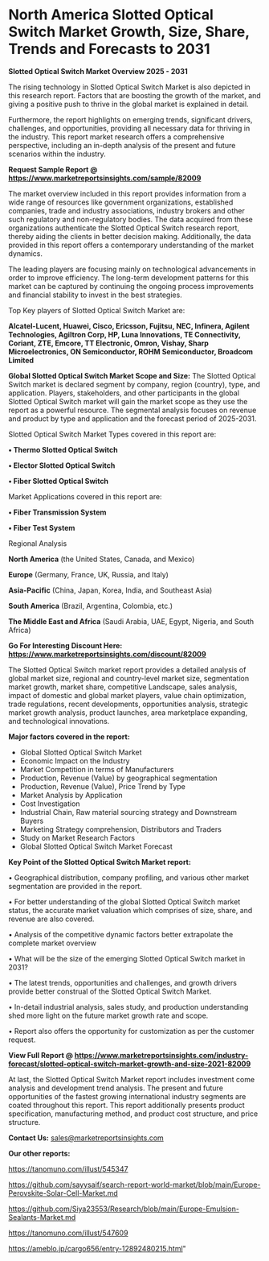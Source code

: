 # North America Slotted Optical Switch Market Growth, Size, Share, Trends and Forecasts to 2031

<Strong> Slotted Optical Switch Market Overview 2025 - 2031</strong>

The rising technology in Slotted Optical Switch Market is also depicted in this research report. Factors that are boosting the growth of the market, and giving a positive push to thrive in the global market is explained in detail.

Furthermore, the report highlights on emerging trends, significant drivers, challenges, and opportunities, providing all necessary data for thriving in the industry. This report market research offers a comprehensive perspective, including an in-depth analysis of the present and future scenarios within the industry.

<strong>Request Sample Report @ <a href=https://www.marketreportsinsights.com/sample/82009>https://www.marketreportsinsights.com/sample/82009</a></strong>

The market overview included in this report provides information from a wide range of resources like government organizations, established companies, trade and industry associations, industry brokers and other such regulatory and non-regulatory bodies. The data acquired from these organizations authenticate the Slotted Optical Switch research report, thereby aiding the clients in better decision making. Additionally, the data provided in this report offers a contemporary understanding of the market dynamics.

The leading players are focusing mainly on technological advancements in order to improve efficiency. The long-term development patterns for this market can be captured by continuing the ongoing process improvements and financial stability to invest in the best strategies.

Top Key players of Slotted Optical Switch Market are:

<strong>Alcatel-Lucent, Huawei, Cisco, Ericsson, Fujitsu, NEC, Infinera, Agilent Technologies, Agiltron Corp, HP, Luna Innovations, TE Connectivity, Coriant, ZTE, Emcore, TT Electronic, Omron, Vishay, Sharp Microelectronics, ON Semiconductor, ROHM Semiconductor, Broadcom Limited</strong>

<strong><b>Global Slotted Optical Switch Market Scope and Size:</b></strong>
The Slotted Optical Switch market is declared segment by company, region (country), type, and application. Players, stakeholders, and other participants in the global Slotted Optical Switch market will gain the market scope as they use the report as a powerful resource. The segmental analysis focuses on revenue and product by type and application and the forecast period of 2025-2031.

Slotted Optical Switch Market Types covered in this report are:

<strong>• Thermo Slotted Optical Switch

• Elector Slotted Optical Switch

• Fiber Slotted Optical Switch</strong>

Market Applications covered in this report are:

<strong>• Fiber Transmission System

• Fiber Test System</strong> 

Regional Analysis

<strong>North America</strong> (the United States, Canada, and Mexico)

<strong>Europe</strong> (Germany, France, UK, Russia, and Italy)

<strong>Asia-Pacific</strong> (China, Japan, Korea, India, and Southeast Asia)

<strong>South America</strong> (Brazil, Argentina, Colombia, etc.)

<strong>The Middle East and Africa</strong> (Saudi Arabia, UAE, Egypt, Nigeria, and South Africa)

<strong>Go For Interesting Discount Here: <a href=https://www.marketreportsinsights.com/discount/82009>https://www.marketreportsinsights.com/discount/82009</a></strong>

The Slotted Optical Switch market report provides a detailed analysis of global market size, regional and country-level market size, segmentation market growth, market share, competitive Landscape, sales analysis, impact of domestic and global market players, value chain optimization, trade regulations, recent developments, opportunities analysis, strategic market growth analysis, product launches, area marketplace expanding, and technological innovations.

<strong><b>Major factors covered in the report:</b></strong>
<ul>
  <li>Global Slotted Optical Switch Market </li>
  <li>Economic Impact on the Industry</li>
  <li>Market Competition in terms of Manufacturers</li>
  <li>Production, Revenue (Value) by geographical segmentation</li>
  <li>Production, Revenue (Value), Price Trend by Type</li>
  <li>Market Analysis by Application</li>
  <li>Cost Investigation</li>
  <li>Industrial Chain, Raw material sourcing strategy and Downstream Buyers</li>
  <li>Marketing Strategy comprehension, Distributors and Traders</li>
  <li>Study on Market Research Factors</li>
  <li>Global Slotted Optical Switch Market Forecast</li>
</ul>

<strong><b>Key Point of the Slotted Optical Switch Market report:</b></strong>

• Geographical distribution, company profiling, and various other market segmentation are provided in the report.

• For better understanding of the global Slotted Optical Switch market status, the accurate market valuation which comprises of size, share, and revenue are also covered.

• Analysis of the competitive dynamic factors better extrapolate the complete market overview

• What will be the size of the emerging Slotted Optical Switch market in 2031?

• The latest trends, opportunities and challenges, and growth drivers provide better construal of the Slotted Optical Switch Market.

• In-detail industrial analysis, sales study, and production understanding shed more light on the future market growth rate and scope.

• Report also offers the opportunity for customization as per the customer request.

<strong><b>View Full Report @ <a href=https://www.marketreportsinsights.com/industry-forecast/slotted-optical-switch-market-growth-and-size-2021-82009>https://www.marketreportsinsights.com/industry-forecast/slotted-optical-switch-market-growth-and-size-2021-82009</a></b></strong>


At last, the Slotted Optical Switch Market report includes investment come analysis and development trend analysis. The present and future opportunities of the fastest growing international industry segments are coated throughout this report. This report additionally presents product specification, manufacturing method, and product cost structure, and price structure.

<strong>Contact Us:</strong>
sales@marketreportsinsights.com

<strong>Our other reports:</strong>

<a href=https://tanomuno.com/illust/545347>https://tanomuno.com/illust/545347</a>

<a href=https://github.com/sayysaif/search-report-world-market/blob/main/Europe-Perovskite-Solar-Cell-Market.md>https://github.com/sayysaif/search-report-world-market/blob/main/Europe-Perovskite-Solar-Cell-Market.md</a>

<a href=https://github.com/Siya23553/Research/blob/main/Europe-Emulsion-Sealants-Market.md>https://github.com/Siya23553/Research/blob/main/Europe-Emulsion-Sealants-Market.md</a>

<a href=https://tanomuno.com/illust/547609>https://tanomuno.com/illust/547609</a>

<a href=https://ameblo.jp/cargo656/entry-12892480215.html>https://ameblo.jp/cargo656/entry-12892480215.html</a>"
